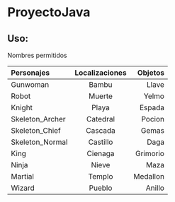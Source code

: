 # ProyectoJava
 
## Uso:

 Nombres permitidos 

| Personajes      | Localizaciones | Objetos  |
| :-------------  |:-------------: | -------: |
| Gunwoman        | Bambu          | Llave    |
| Robot           | Muerte         | Yelmo    |
| Knight          | Playa          | Espada   |
| Skeleton_Archer | Catedral       | Pocion   |
| Skeleton_Chief  | Cascada        | Gemas    |
| Skeleton_Normal | Castillo       | Daga     |
| King            | Cienaga        | Grimorio |
| Ninja           | Nieve          | Maza     |
| Martial         | Templo         | Medallon |
| Wizard          | Pueblo         | Anillo   |

